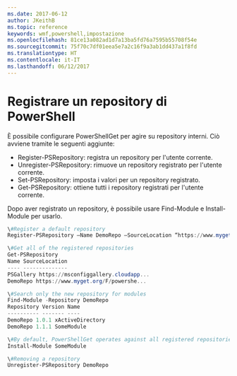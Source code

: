 ```yaml
---
ms.date: 2017-06-12
author: JKeithB
ms.topic: reference
keywords: wmf,powershell,impostazione
ms.openlocfilehash: 81ce13a082ad1d7a13ba5fd76a7595b55708f54e
ms.sourcegitcommit: 75f70c7df01eea5e7a2c16f9a3ab1dd437a1f8fd
ms.translationtype: HT
ms.contentlocale: it-IT
ms.lasthandoff: 06/12/2017
---
```

<a id="register-a-powershell-repository" class="xliff"></a>
# Registrare un repository di PowerShell
È possibile configurare PowerShellGet per agire su repository interni. Ciò avviene tramite le seguenti aggiunte:
- Register-PSRepository: registra un repository per l'utente corrente.
- Unregister-PSRepository: rimuove un repository registrato per l'utente corrente.
- Set-PSRepository: imposta i valori per un repository registrato.
- Get-PSRepository: ottiene tutti i repository registrati per l'utente corrente.

Dopo aver registrato un repository, è possibile usare Find-Module e Install-Module per usarlo.

```powershell
\#Register a default repository
Register-PSRepository –Name DemoRepo –SourceLocation “https://www.myget.org/F/powershellgetdemo/api/v2” –PublishLocation “<https://www.myget.org/F/powershellgetdemo/api/v2>/package” –InstallationPolicy –Trusted

\#Get all of the registered repositories
Get-PSRepository
Name SourceLocation
---- --------------
PSGallery https://msconfiggallery.cloudapp...
DemoRepo https://www.myget.org/F/powershe...

\#Search only the new repository for modules
Find-Module -Repository DemoRepo
Repository Version Name
---------- ------- ----
DemoRepo 1.0.1 xActiveDirectory
DemoRepo 1.1.1 SomeModule

\#By default, PowerShellGet operates against all registered repositories when none is specified. In this example, the “SomeModule” module is installed from the DemoRepo.
Install-Module SomeModule

\#Removing a repository
Unregister-PSRepository DemoRepo
```

